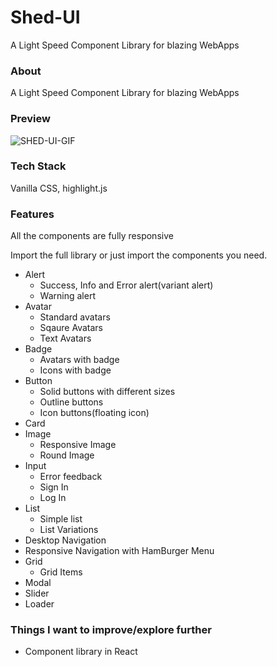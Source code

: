 # Shed-UI
 A Light Speed Component Library for blazing WebApps 

### About
 A Light Speed Component Library for blazing WebApps 

### Preview
![SHED-UI-GIF](/demo/SHED-UI-GIF.gif)

### Tech Stack
Vanilla CSS, highlight.js

### Features
  All the components are fully responsive
  
  Import the full library or just import the components you need.
  
- Alert
  - Success, Info and Error alert(variant alert)
  - Warning alert 
- Avatar
  - Standard avatars
  - Sqaure Avatars
  - Text Avatars
- Badge
  - Avatars with badge
  - Icons with badge
- Button
  - Solid buttons with different sizes
  - Outline buttons
  - Icon buttons(floating icon)
- Card
- Image
  - Responsive Image
  - Round Image
- Input
  - Error feedback
  - Sign In
  - Log In
- List
  - Simple list
  - List Variations
- Desktop Navigation
- Responsive Navigation with HamBurger Menu
- Grid
  - Grid Items
- Modal
- Slider
- Loader      


### Things I want to improve/explore further
- Component library in React

